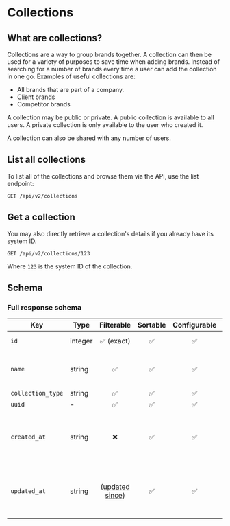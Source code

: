# Collections

## What are collections?

Collections are a way to group brands together. A collection can then be used for a variety of purposes to save time
when adding brands. Instead of searching for a number of brands every time a user can add the collection in one go.
Examples of useful collections are:

- All brands that are part of a company.
- Client brands
- Competitor brands

A collection may be public or private. A public collection is available to all users. A private collection is only
available to the user who created it.

A collection can also be shared with any number of users.

## List all collections

To list all of the collections and browse them via the API, use the list endpoint:

```http request
GET /api/v2/collections
```

## Get a collection

You may also directly retrieve a collection's details if you already have its system ID.

```http request
GET /api/v2/collections/123
```

Where `123` is the system ID of the collection.

## Schema

### Full response schema

| Key               | Type    |                Filterable                 |      Sortable      |    Configurable    | Description                                               |
|-------------------|---------|:-----------------------------------------:|:------------------:|:------------------:|-----------------------------------------------------------|
| `id`              | integer |        :white_check_mark: (exact)         | :white_check_mark: | :white_check_mark: | The system ID.                                            |
| `name`            | string  |            :white_check_mark:             | :white_check_mark: | :white_check_mark: | The primary name of the collection.                       |
| `collection_type` | string  |            :white_check_mark:             | :white_check_mark: | :white_check_mark: | -                                                         |
| `uuid`            | -       |            :white_check_mark:             | :white_check_mark: | :white_check_mark: | -                                                         |
| `created_at`      | string  |                    :x:                    | :white_check_mark: | :white_check_mark: | A datetime string when this collection was first created. |
| `updated_at`      | string  | ([updated since](../customizing/filters)) | :white_check_mark: | :white_check_mark: | A datetime string when this collection was last updated.  |


